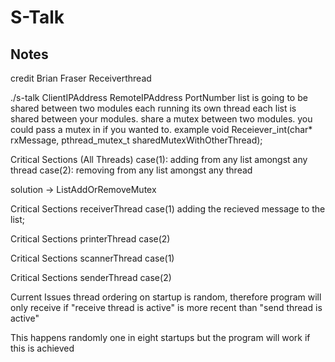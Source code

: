 # S-Talk

## Notes
credit 
Brian Fraser Receiverthread


./s-talk ClientIPAddress RemoteIPAddress PortNumber 
list is going to be shared between two modules each running its own thread
each list is shared between your modules. share a mutex between two modules.
you could pass a mutex in if you wanted to. example
void Receiever_int(char* rxMessage, pthread_mutex_t sharedMutexWithOtherThread);

Critical Sections (All Threads)
case(1): adding from any list amongst any thread
case(2): removing from any list amongst any thread

solution -> ListAddOrRemoveMutex

Critical Sections receiverThread
case(1) adding the recieved message to the list;

Critical Sections printerThread
case(2)

Critical Sections scannerThread
case(1)

Critical Sections senderThread
case(2)

Current Issues
thread ordering on startup is random, therefore program will only receive if "receive thread is active" 
is more recent than "send thread is active"

This happens randomly one in eight startups but the program will work if this is achieved


